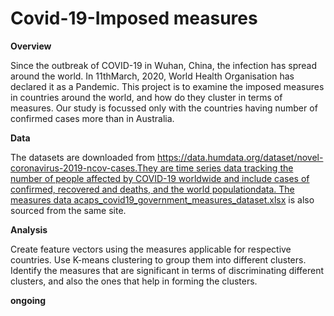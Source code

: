 # **Covid-19-Imposed measures**

**Overview**

Since the outbreak of COVID-19 in Wuhan, China, the infection has spread around the world. In 11thMarch, 2020, World Health Organisation has declared it as a Pandemic. This project is to examine the imposed measures in countries around the world, and how do they cluster in terms of measures. Our study is focussed only with the countries having number of confirmed cases more than in Australia.

**Data**

The datasets are downloaded from [https://data.humdata.org/dataset/novel-coronavirus-2019-ncov-cases.They are time series data tracking the number of people affected by COVID-19 worldwide and include cases of confirmed, recovered and deaths, and the world populationdata. The measures data acaps\_covid19\_government\_measures\_dataset.xlsx](https://data.humdata.org/dataset/novel-coronavirus-2019-ncov-cases.%20They%20are%20time%20series%20data%20tracking%20the%20number%20of%20people%20affected%20by%20COVID-19%20worldwide%20and%20include%20cases%20of%20confirmed,%20recovered%20and%20deaths,%20and%20the%20world%20population%20data.%20The%20measures%20data%20acaps_covid19_government_measures_dataset.xlsx) is also sourced from the same site.

**Analysis**

Create feature vectors using the measures applicable for respective countries. Use K-means clustering to group them into different clusters. Identify the measures that are significant in terms of discriminating different clusters, and also the ones that help in forming the clusters.

**ongoing**

